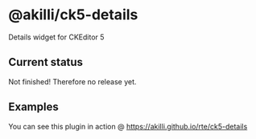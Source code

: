 # @akilli/ck5-details

Details widget for CKEditor 5

## Current status

Not finished! Therefore no release yet.

## Examples

You can see this plugin in action @ https://akilli.github.io/rte/ck5-details
